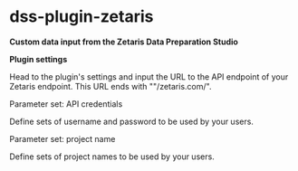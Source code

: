 # dss-plugin-zetaris
**Custom data input from the Zetaris Data Preparation Studio**

**Plugin settings**

Head to the plugin's settings and input the URL to the API endpoint of your Zetaris endpoint. This URL ends with ""/zetaris.com/".

Parameter set: API credentials

Define sets of username and password to be used by your users.

Parameter set: project name

Define sets of project names to be used by your users.
